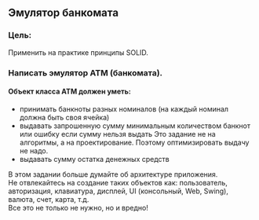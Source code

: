 ## Эмулятор банкомата
### Цель:
Применить на практике принципы SOLID.  
### Написать эмулятор АТМ (банкомата).

#### Объект класса АТМ должен уметь:  
* принимать банкноты разных номиналов (на каждый номинал должна быть своя ячейка)
* выдавать запрошенную сумму минимальным количеством банкнот или ошибку если сумму нельзя выдать Это задание не на алгоритмы, а на проектирование. Поэтому оптимизировать выдачу не надо.
* выдавать сумму остатка денежных средств  

В этом задании больше думайте об архитектуре приложения.  
Не отвлекайтесь на создание таких объектов как: пользователь, авторизация, клавиатура, дисплей, UI (консольный, Web, Swing), валюта, счет, карта, т.д.  
Все это не только не нужно, но и вредно!